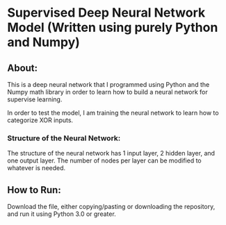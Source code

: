 # Supervised Deep Neural Network Model (Written using purely Python and Numpy)

## About:
This is a deep neural network that I programmed using Python and the Numpy math library in order to learn how to build a neural network for supervise learning. 

In order to test the model, I am training the neural network to learn how to categorize XOR inputs. 

### Structure of the Neural Network:
The structure of the neural network has 1 input layer, 2 hidden layer, and one output layer. 
The number of nodes per layer can be modified to whatever is needed. 

## How to Run:
Download the file, either copying/pasting or downloading the repository, and run it using Python 3.0 or greater. 
